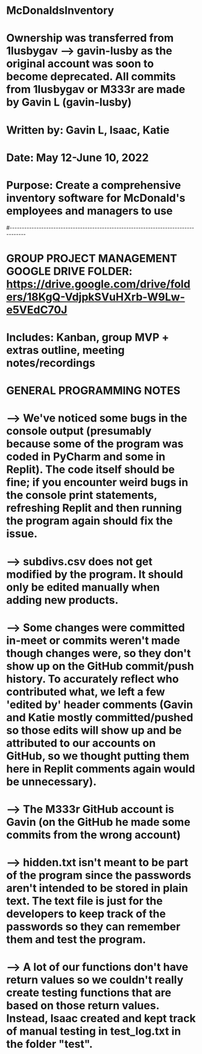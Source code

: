 # McDonaldsInventory

# Ownership was transferred from 1lusbygav --> gavin-lusby as the original account was soon to become deprecated. All commits from 1lusbygav or M333r are made by Gavin L (gavin-lusby)

# Written by: Gavin L, Isaac, Katie

# Date: May 12-June 10, 2022

# Purpose: Create a comprehensive inventory software for McDonald's employees and managers to use

#------------------------------------------------------------------------------------

# GROUP PROJECT MANAGEMENT GOOGLE DRIVE FOLDER: https://drive.google.com/drive/folders/18KgQ-VdjpkSVuHXrb-W9Lw-e5VEdC70J

# Includes: Kanban, group MVP + extras outline, meeting notes/recordings

# GENERAL PROGRAMMING NOTES

# --> We've noticed some bugs in the console output (presumably because some of the program was coded in PyCharm and some in Replit). The code itself should be fine; if you encounter weird bugs in the console print statements, refreshing Replit and then running the program again should fix the issue.

# --> subdivs.csv does not get modified by the program. It should only be edited manually when adding new products.

# --> Some changes were committed in-meet or commits weren't made though changes were, so they don't show up on the GitHub commit/push history. To accurately reflect who contributed what, we left a few 'edited by' header comments (Gavin and Katie mostly committed/pushed so those edits will show up and be attributed to our accounts on GitHub, so we thought putting them here in Replit comments again would be unnecessary).

# --> The M333r GitHub account is Gavin (on the GitHub he made some commits from the wrong account)

# --> hidden.txt isn't meant to be part of the program since the passwords aren't intended to be stored in plain text. The text file is just for the developers to keep track of the passwords so they can remember them and test the program.

# --> A lot of our functions don't have return values so we couldn't really create testing functions that are based on those return values. Instead, Isaac created and kept track of manual testing in test_log.txt in the folder "test".
